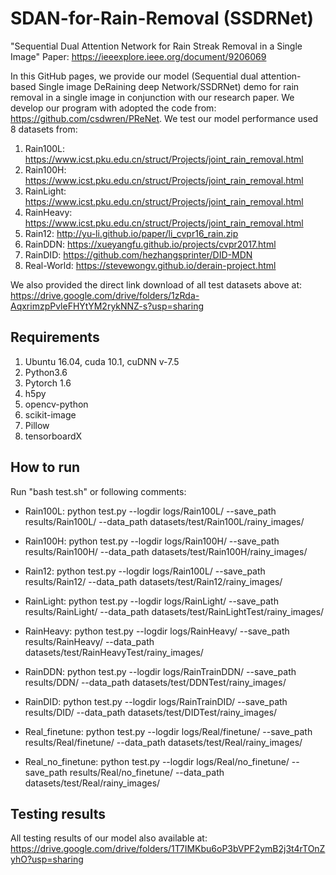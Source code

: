 # SDAN-for-Rain-Removal (SSDRNet)
"Sequential Dual Attention Network for Rain Streak Removal in a Single Image"
Paper: https://ieeexplore.ieee.org/document/9206069

In this GitHub pages, we provide our model (Sequential dual attention-based Single image DeRaining deep Network/SSDRNet) demo for rain removal in a single image in conjunction with our research paper. We develop our program with adopted the code from: https://github.com/csdwren/PReNet. We test our model performance used 8 datasets from:

1. Rain100L: https://www.icst.pku.edu.cn/struct/Projects/joint_rain_removal.html
2. Rain100H: https://www.icst.pku.edu.cn/struct/Projects/joint_rain_removal.html
3. RainLight: https://www.icst.pku.edu.cn/struct/Projects/joint_rain_removal.html
4. RainHeavy: https://www.icst.pku.edu.cn/struct/Projects/joint_rain_removal.html
5. Rain12: http://yu-li.github.io/paper/li_cvpr16_rain.zip
6. RainDDN: https://xueyangfu.github.io/projects/cvpr2017.html
7. RainDID: https://github.com/hezhangsprinter/DID-MDN
8. Real-World: https://stevewongv.github.io/derain-project.html

We also provided the direct link download of all test datasets above at:
https://drive.google.com/drive/folders/1zRda-AqxrimzpPvleFHYtYM2rykNNZ-s?usp=sharing

## Requirements
1. Ubuntu 16.04, cuda 10.1, cuDNN v-7.5
2. Python3.6
3. Pytorch 1.6
4. h5py
5. opencv-python
6. scikit-image
7. Pillow
8. tensorboardX

## How to run
Run "bash test.sh" or following comments:
- Rain100L:
python test.py --logdir logs/Rain100L/ --save_path results/Rain100L/ --data_path datasets/test/Rain100L/rainy_images/

- Rain100H:
python test.py --logdir logs/Rain100H/ --save_path results/Rain100H/ --data_path datasets/test/Rain100H/rainy_images/

- Rain12:
python test.py --logdir logs/Rain100L/ --save_path results/Rain12/ --data_path datasets/test/Rain12/rainy_images/

- RainLight:
python test.py --logdir logs/RainLight/ --save_path results/RainLight/ --data_path datasets/test/RainLightTest/rainy_images/

- RainHeavy:
python test.py --logdir logs/RainHeavy/ --save_path results/RainHeavy/ --data_path datasets/test/RainHeavyTest/rainy_images/

- RainDDN:
python test.py --logdir logs/RainTrainDDN/ --save_path results/DDN/ --data_path datasets/test/DDNTest/rainy_images/

- RainDID:
python test.py --logdir logs/RainTrainDID/ --save_path results/DID/ --data_path datasets/test/DIDTest/rainy_images/

- Real_finetune:
python test.py --logdir logs/Real/finetune/ --save_path results/Real/finetune/ --data_path datasets/test/Real/rainy_images/

- Real_no_finetune:
python test.py --logdir logs/Real/no_finetune/ --save_path results/Real/no_finetune/ --data_path datasets/test/Real/rainy_images/

## Testing results
All testing results of our model also available at:
https://drive.google.com/drive/folders/1T7IMKbu6oP3bVPF2ymB2j3t4rTOnZyhO?usp=sharing
